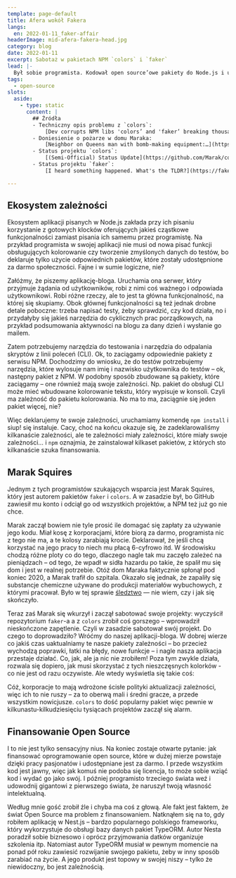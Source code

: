 ```yaml
---
template: page-default
title: Afera wokół Fakera
langs:
  en: 2022-01-11_faker-affair
headerImage: mid-afera-fakera-head.jpg
category: blog
date: 2022-01-11
excerpt: Sabotaż w pakietach NPM `colors` i `faker`
lead: |-
  Był sobie programista. Kodował open source’owe pakiety do Node.js i udostępniał je społeczności przez zwykłe kanały (GitHub, NPM). Prywatnie miał na koncie romans z teoriami spiskowymi, pożar we własnym mieszkaniu i śledztwo w kierunku terroryzmu ale swoje robił. A teraz nagle się zbiesił i zaczął sabotować swoje – i niestety nie swoje – projekty.
tags:
  - open-source
slots:
  aside:
    - type: static
      content: |
        ## Źródła
        - Techniczny opis problemu z `colors`: 
            [Dev corrupts NPM libs 'colors’ and 'faker’ breaking thousands of apps](https://www.bleepingcomputer.com/news/security/dev-corrupts-npm-libs-colors-and-faker-breaking-thousands-of-apps/)
        - Doniesienie o pożarze w domu Maraka: 
            [Neighbor on Queens man with bomb-making equipment:…](https://abc7ny.com/suspicious-package-queens-astoria-fire/6425363/)
        - Status projektu `colors`: 
            [(Semi-Official) Status Update](https://github.com/Marak/colors.js/issues/317)
        - Status projektu `faker`:
            [I heard something happened. What's the TLDR?](https://fakerjs.dev/about/announcements/2022-01-14.html#i-heard-something-happened-what-s-the-tldr)

---
```

## Ekosystem zależności
Ekosystem aplikacji pisanych w Node.js zakłada przy ich pisaniu korzystanie z gotowych klocków oferujących jakieś cząstkowe funkcjonalności zamiast pisania ich samemu przez programistę. Na przykład programista w swojej aplikacji nie musi od nowa pisać funkcji obsługujących kolorowanie czy tworzenie zmyślonych danych do testów, bo deklaruje tylko użycie odpowiednich pakietów, które zostały udostępnione za darmo społeczności. Fajne i w sumie logiczne, nie?

Załóżmy, że piszemy aplikację-bloga. Uruchamia ona serwer, który przyjmuje żądania od użytkowników, robi z nimi coś ważnego i odpowiada użytkownikowi. Robi różne rzeczy, ale to jest ta główna funkcjonalność, na której się skupiamy. Obok głównej funkcjonalności są też jednak drobne detale poboczne: trzeba napisać testy, żeby sprawdzić, czy kod działa, no i przydałyby się jakieś narzędzia do cyklicznych prac porządkowych, na przykład podsumowania aktywności na blogu za dany dzień i wysłanie go mailem.

Zatem potrzebujemy narzędzia do testowania i narzędzia do odpalania skryptów z linii poleceń (CLI). Ok, to zaciągamy odpowiednie pakiety z serwisu NPM. Dochodzimy do wniosku, że do testów potrzebujemy narzędzia, które wylosuje nam imię i nazwisko użytkownika do testów – ok, następny pakiet z NPM. W podobny sposób zbudowane są pakiety, które zaciągamy – one również mają swoje zależności. Np. pakiet do obsługi CLI może mieć wbudowane kolorowanie tekstu, który wypisuje w konsoli. Czyli ma zależność do pakietu kolorowania. No ma to ma, zaciągnie się jeden pakiet więcej, nie?

Więc deklarujemy te swoje zależności, uruchamiamy komendę `npm install` i siup! się instaluje. Cacy, choć na końcu okazuje się, że zadeklarowaliśmy kilkanaście zależności, ale te zależności miały zależności, które miały swoje zależności… i `npm` oznajmia, że zainstalował kilkaset pakietów, z których sto kilkanaście szuka finansowania.

## Marak Squires

Jednym z tych programistów szukających wsparcia jest Marak Squires, który jest autorem pakietów `faker` i `colors`. A w zasadzie był, bo GitHub zawiesił mu konto i odciął go od wszystkich projektów, a NPM też już go nie chce.

Marak zaczął bowiem nie tyle prosić ile domagać się zapłaty za używanie jego kodu. Miał kosę z korporacjami, które biorą za darmo, programista nic z tego nie ma, a te kolosy zarabiają krocie. Deklarował, że jeśli chcą korzystać na jego pracy to niech mu płacą 6-cyfrowo itd. W środowisku chodzą różne ploty co do tego, dlaczego nagle tak mu zaczęło zależeć na pieniądzach – od tego, że wpadł w sidła hazardu po takie, że spalił mu się dom i jest w realnej potrzebie. Otóż dom Maraka faktycznie spłonął pod koniec 2020, a Marak trafił do szpitala. Okazało się jednak, że zapaliły się substancje chemiczne używane do produkcji materiałów wybuchowych, z którymi pracował. Było w tej sprawie [śledztwo](https://abc7ny.com/suspicious-package-queens-astoria-fire/6425363/) — nie wiem, czy i jak się skończyło.

Teraz zaś Marak się wkurzył i zaczął sabotować swoje projekty: wyczyścił repozytorium `faker`-a a z `colors` zrobił coś gorszego – wprowadził nieskończone zapętlenie. Czyli w zasadzie sabotował swój projekt. Do czego to doprowadziło? Wróćmy do naszej aplikacji-bloga. W dobrej wierze co jakiś czas uaktualniamy te nasze pakiety zależności – bo przecież wychodzą poprawki, łatki na błędy, nowe funkcje – i nagle nasza aplikacja przestaje działać. Co, jak, ale ja nic nie zrobiłem! Poza tym zwykle działa, rozwala się dopiero, jak musi skorzystać z tych nieszczęsnych kolorków - co nie jest od razu oczywiste. Ale wtedy wyświetla się takie coś: 
<block id="article-img1" type="media" template="lightbox-image" src="colors-sabotage.png" title="Sabotaż pakietu `colors`" />

Cóż, korporacje to mają wdrożone ścisłe polityki aktualizacji zależności, więc ich to nie ruszy – za to oberwą mali i średni gracze, a przede wszystkim nowicjusze. `colors` to dość popularny pakiet więc pewnie w kilkunastu-kilkudziesięciu tysiącach projektów zaczął się alarm.

## Finansowanie Open Source
I to nie jest tylko sensacyjny nius. Na koniec zostaje otwarte pytanie: jak finansować oprogramowanie open source, które w dużej mierze powstaje dzięki pracy pasjonatów i udostępniane jest za darmo. I przede wszystkim kod jest jawny, więc jak komuś nie podoba się licencja, to może sobie wziąć kod i wydać go jako swój. I później programisto trzeciego świata weź i udowodnij gigantowi z pierwszego świata, że naruszył twoją własność intelektualną.

Według mnie gość zrobił źle i chyba ma coś z głową. Ale fakt jest faktem, że świat Open Source ma problem z finansowaniem. Natknąłem się na to, gdy robiłem aplikację w Nest.js – bardzo popularnego polskiego frameworku, który wykorzystuje do obsługi bazy danych pakiet TypeORM. Autor Nesta poradził sobie biznesowo i oprócz przyjmowania datków organizuje szkolenia itp. Natomiast autor TypeORM musiał w pewnym momencie na ponad pół roku zawiesić rozwijanie swojego pakietu, żeby w inny sposób zarabiać na życie. A jego produkt jest topowy w swojej niszy – tylko że niewidoczny, bo jest zależnością.
